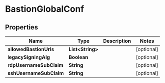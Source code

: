 

# BastionGlobalConf


## Properties

Name | Type | Description | Notes
------------ | ------------- | ------------- | -------------
**allowedBastionUrls** | **List&lt;String&gt;** |  |  [optional]
**legacySigningAlg** | **Boolean** |  |  [optional]
**rdpUsernameSubClaim** | **String** |  |  [optional]
**sshUsernameSubClaim** | **String** |  |  [optional]



